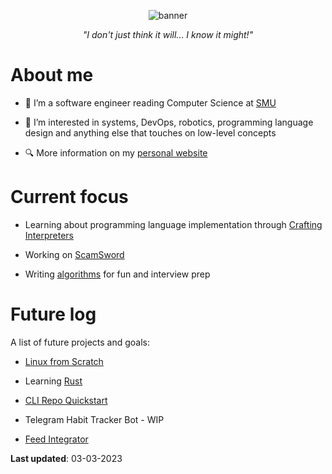 <p align="center">
  <img alt="banner" src="https://user-images.githubusercontent.com/45187465/189823863-3fcd9393-263c-44ea-b87b-168c16460fd4.png">
</p>

<p align="center"><i>"I don't just think it will... I know it might!"</i></p>

# About me
- 👋 I’m a software engineer reading Computer Science at [SMU](https://scis.smu.edu.sg)

- 👀 I’m interested in systems, DevOps, robotics, programming language design and anything else that touches on low-level concepts

- 🔍 More information on my [personal website](https://emmaneugene.github.io)

# Current focus

- Learning about programming language implementation through [Crafting Interpreters](https://craftinginterpreters.com/)

- Working on [ScamSword](https://github.com/FYP-ScamSword)
 
- Writing [algorithms](https://github.com/emmaneugene/algos) for fun and interview prep

# Future log

A list of future projects and goals:

- [Linux from Scratch](https://www.linuxfromscratch.org/)

- Learning [Rust](https://doc.rust-lang.org/book/)

- [CLI Repo Quickstart](https://github.com/emmaneugene/cli-repo-quickstart)

- Telegram Habit Tracker Bot - WIP

- [Feed Integrator](https://github.com/emmaneugene/feed-integrator)

**Last updated**: 03-03-2023

<!---
emmaneugene/emmaneugene is a ✨ special ✨ repository because its `README.md` (this file) appears on your GitHub profile.
You can click the Preview link to take a look at your changes.
--->
